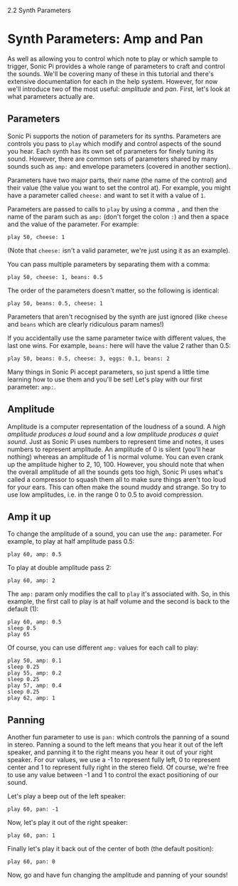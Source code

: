 2.2 Synth Parameters

# Synth Parameters: Amp and Pan

As well as allowing you to control which note to play or which sample to
trigger, Sonic Pi provides a whole range of parameters to craft and
control the sounds. We'll be covering many of these in this tutorial and
there's extensive documentation for each in the help system. However,
for now we'll introduce two of the most useful: *amplitude* and *pan*.
First, let's look at what parameters actually are.


## Parameters

Sonic Pi supports the notion of parameters for its synths. Parameters are
controls you pass to `play` which modify and control aspects
of the sound you hear. Each synth has its own set of parameters for
finely tuning its sound. However, there are common sets of parameters
shared by many sounds such as `amp:` and envelope parameters (covered in
another section).

Parameters have two major parts, their name (the name of the control) and
their value (the value you want to set the control at). For example, you
might have a parameter called `cheese:` and want to set it with a value
of `1`.

Parameters are passed to calls to `play` by using a comma
`,` and then the name of the param such as `amp:` (don't forget the
colon `:`) and then a space and the value of the parameter. For example:

```
play 50, cheese: 1
```

(Note that `cheese:` isn't a valid parameter, we're just using it as an example).

You can pass multiple parameters by separating them with a comma:

```
play 50, cheese: 1, beans: 0.5
```

The order of the parameters doesn't matter, so the following is identical:

```
play 50, beans: 0.5, cheese: 1
```

Parameters that aren't recognised by the synth are just ignored (like
`cheese` and `beans` which are clearly ridiculous param names!)

If you accidentally use the same parameter twice with different
values, the last one wins. For example, `beans:` here will have the
value 2 rather than 0.5:

```
play 50, beans: 0.5, cheese: 3, eggs: 0.1, beans: 2
```

Many things in Sonic Pi accept parameters, so just spend a little time
learning how to use them and you'll be set! Let's play with our first
parameter: `amp:`.

## Amplitude

Amplitude is a computer representation of the loudness of a sound. A
*high amplitude produces a loud sound* and a *low amplitude produces a
quiet sound*. Just as Sonic Pi uses numbers to represent time and notes,
it uses numbers to represent amplitude. An amplitude of 0 is silent
(you'll hear nothing) whereas an amplitude of 1 is normal volume. You
can even crank up the amplitude higher to 2, 10, 100. However, you
should note that when the overall amplitude of all the sounds gets too
high, Sonic Pi uses what's called a compressor to squash them all to
make sure things aren't too loud for your ears. This can often make the
sound muddy and strange. So try to use low amplitudes, i.e. in the range
0 to 0.5 to avoid compression.


## Amp it up

To change the amplitude of a sound, you can use the `amp:`
parameter. For example, to play at half amplitude pass 0.5:

```
play 60, amp: 0.5
```

To play at double amplitude pass 2:

```
play 60, amp: 2
```

The `amp:` param only modifies the call to `play` it's associated
with. So, in this example, the first call to play is at half volume and
the second is back to the default (1):

```
play 60, amp: 0.5
sleep 0.5
play 65
```

Of course, you can use different `amp:` values for each call to play:

```
play 50, amp: 0.1
sleep 0.25
play 55, amp: 0.2
sleep 0.25
play 57, amp: 0.4
sleep 0.25
play 62, amp: 1
```

## Panning

Another fun parameter to use is `pan:` which controls the panning of a
sound in stereo. Panning a sound to the left means that you hear it out
of the left speaker, and panning it to the right means you hear it out
of your right speaker. For our values, we use a -1 to represent fully
left, 0 to represent center and 1 to represent fully right in the stereo
field. Of course, we're free to use any value between -1 and 1 to
control the exact positioning of our sound.

Let's play a beep out of the left speaker:

```
play 60, pan: -1
```

Now, let's play it out of the right speaker:

```
play 60, pan: 1
```

Finally let's play it back out of the center of both (the default
position):

```
play 60, pan: 0
```

Now, go and have fun changing the amplitude and panning of your sounds!
